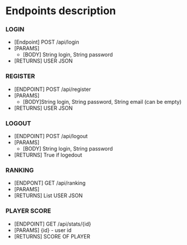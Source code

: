 # Endpoints description

### LOGIN
* [Endpoint] POST /api/login
* [PARAMS] 
    - [BODY] String login, String password
* [RETURNS] USER JSON

### REGISTER
* [ENDPOINT] POST /api/register
* [PARAMS] 
    - [BODY]String login, String password, String email (can be empty)
* [RETURNS] USER JSON

### LOGOUT
* [ENDPOINT] POST /api/logout
* [PARAMS]
     - [BODY] String login, String password
* [RETURNS] True if logedout

### RANKING
* [ENDPONT] GET /api/ranking
* [PARAMS]
* [RETURNS] List USER JSON

### PLAYER SCORE
* [ENDPOINT] GET /api/stats/{id}
* [PARAMS] {id} - user id
* [RETURNS] SCORE OF PLAYER
